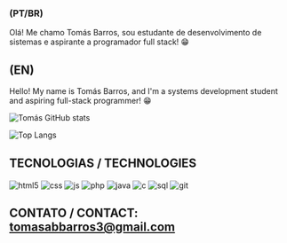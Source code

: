 ### (PT/BR)
Olá! Me chamo Tomás Barros, sou estudante de desenvolvimento de sistemas e aspirante a programador full stack! 😁

## (EN)
Hello! My name is Tomás Barros, and I'm a systems development student and aspiring full-stack programmer! 😁

![Tomás GitHub stats](https://github-readme-stats.vercel.app/api?username=tomas-barros1&show_icons=true&theme=dracula)

![Top Langs](https://github-readme-stats.vercel.app/api/top-langs/?username=tomas-barros1&layout=compact)

## TECNOLOGIAS / TECHNOLOGIES

<div style="inline-block">
  <img align="center" alt="html5" src="https://img.shields.io/badge/HTML5-E34F26?style=for-the-badge&logo=html5&logoColor=white"  style="max-width: 100%;">
  <img align="center" alt="css" src="https://img.shields.io/badge/CSS3-1572B6?style=for-the-badge&logo=css3&logoColor=white" style="max-width: 100%;">
  <img align="center" alt="js" src="https://img.shields.io/badge/JavaScript-F7DF1E?style=for-the-badge&logo=javascript&logoColor=black" style="max-width: 100%;">
  <img align="center" alt="php" src="https://img.shields.io/badge/PHP-777BB4?style=for-the-badge&logo=php&logoColor=white" style="max-width: 100%;">
  <img align="center" alt="java" src="https://img.shields.io/badge/Java-ED8B00?style=for-the-badge&logo=openjdk&logoColor=white" style="max-width: 100%;">
  <img align="center" alt="c" src="https://img.shields.io/badge/C-00599C?style=for-the-badge&logo=c&logoColor=white" style="max-width: 100%;">
  <img align="center" alt="sql" src="https://img.shields.io/badge/MySQL-00000F?style=for-the-badge&logo=mysql&logoColor=white" style="max-width: 100%;">
  <img align="center" alt="git" src="https://img.shields.io/badge/Git-%23F05033.svg?style=for-the-badge&logo=git&logoColor=white" style="max-width: 100%;">
</div>

## CONTATO / CONTACT: tomasabbarros3@gmail.com
